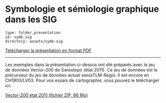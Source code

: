 # Symbologie et sémiologie graphique dans les SIG

```content
type: folder_presentation
id: symb_sig
directory: assets/symb-sig
```

<a href="assets/symb-sig.pdf"><i class="far fa-file-pdf"></i> Télécharger la présentation en format PDF</a>

---

Les exemples dans la présentation ci-dessus ont été préparés avec le jeu de données Vector-200 de Swisstopo (état 2011). Ce jeu de données est le précurseur du jeu de données actuel swissTLM-Regio. Il est encore en CH1903/LV03. Pour vos essais de cartographie, vous pouvez le télécharger ici:

<a href="assets/vector200-2011-shp.zip"><i class="far fa-file-pdf"></i> Vector-200 état 2011 (fichier ZIP, 86 Mo)</a>
